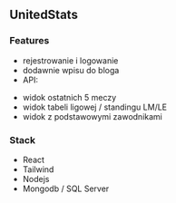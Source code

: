 ## UnitedStats

### Features
- rejestrowanie i logowanie
- dodawnie wpisu do bloga
- API:
 + widok ostatnich 5 meczy
 + widok tabeli ligowej / standingu LM/LE
 + widok z podstawowymi zawodnikami

### Stack
- React
- Tailwind
- Nodejs
- Mongodb / SQL Server
